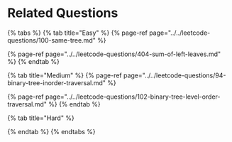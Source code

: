 # Related Questions

{% tabs %}
{% tab title="Easy" %}
{% page-ref page="../../leetcode-questions/100-same-tree.md" %}



{% page-ref page="../../leetcode-questions/404-sum-of-left-leaves.md" %}
{% endtab %}

{% tab title="Medium" %}
{% page-ref page="../../leetcode-questions/94-binary-tree-inorder-traversal.md" %}

{% page-ref page="../../leetcode-questions/102-binary-tree-level-order-traversal.md" %}
{% endtab %}

{% tab title="Hard" %}

{% endtab %}
{% endtabs %}

